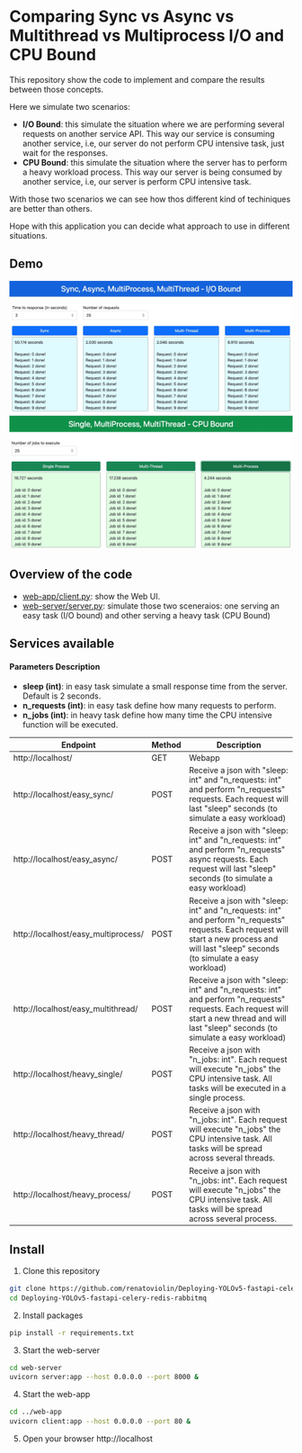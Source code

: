 # Comparing Sync vs Async vs Multithread vs Multiprocess I/O and CPU Bound

This repository show the code to implement and compare the results between those concepts.

Here we simulate two scenarios:
- <b>I/O Bound</b>: this simulate the situation where we are performing several requests on another service API. This way our service is consuming another service, i.e, our server do not perform CPU intensive task, just wait for the responses.
- <b>CPU Bound</b>: this simulate the situation where the server has to perform a heavy workload process. This way our server is being consumed by another service, i.e, our server is perform CPU intensive task.

With those two scenarios we can see how thos different kind of techiniques are better than others.

Hope with this application you can decide what approach to use in different situations.


## Demo
<img src="img/img1.jpg">
<img src="img/img2.jpg">


## Overview of the code
- [web-app/client.py](web-app/client.py): show the Web UI.
- [web-server/server.py](web-server/server.py): simulate those two sceneraios: one serving an easy task (I/O bound) and other serving a heavy task (CPU Bound)


## Services available
#### Parameters Description
- <b>sleep (int)</b>: in easy task simulate a small response time from the server. Default is 2 seconds.
- <b>n_requests (int)</b>: in easy task define how many requests to perform.
- <b>n_jobs (int)</b>: in heavy task define how many time the CPU intensive function will be executed. 

| Endpoint | Method | Description
| --- | --- | --- |
| http://localhost/   | GET  | Webapp
| http://localhost/easy_sync/   | POST  | Receive a json with "sleep: int" and "n_requests: int" and perform "n_requests" requests. Each request will last "sleep" seconds (to simulate a easy workload)
| http://localhost/easy_async/   | POST  | Receive a json with "sleep: int" and "n_requests: int" and perform "n_requests" async requests. Each request will last "sleep" seconds (to simulate a easy workload)
| http://localhost/easy_multiprocess/   | POST  | Receive a json with "sleep: int" and "n_requests: int" and perform "n_requests" requests. Each request will start a new process and will last "sleep" seconds (to simulate a easy workload)
| http://localhost/easy_multithread/   | POST  | Receive a json with "sleep: int" and "n_requests: int" and perform "n_requests" requests. Each request will start a new thread and  will last "sleep" seconds (to simulate a easy workload)
| http://localhost/heavy_single/   | POST  | Receive a json with "n_jobs: int". Each request will execute "n_jobs" the CPU intensive task. All tasks will be executed in a single process.
| http://localhost/heavy_thread/   | POST  | Receive a json with "n_jobs: int". Each request will execute "n_jobs" the CPU intensive task. All tasks will be spread across several threads.
| http://localhost/heavy_process/   | POST  | Receive a json with "n_jobs: int". Each request will execute "n_jobs" the CPU intensive task. All tasks will be spread across several process.


## Install
1. Clone this repository
```bash
git clone https://github.com/renatoviolin/Deploying-YOLOv5-fastapi-celery-redis-rabbitmq.git
cd Deploying-YOLOv5-fastapi-celery-redis-rabbitmq
```

2. Install packages
```bash
pip install -r requirements.txt
```

3. Start the web-server
```bash
cd web-server
uvicorn server:app --host 0.0.0.0 --port 8000 &
```

4. Start the web-app
```bash
cd ../web-app
uvicorn client:app --host 0.0.0.0 --port 80 &
```

5. Open your browser
http://localhost